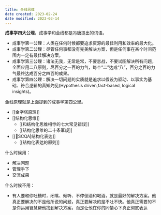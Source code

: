 ```yaml
---
title: 金线思维
date created: 2023-02-24
date modified: 2023-03-14
---
```


**成事学四大公理**，成事学和金线都是冯唐提出的词语。

- 成事学第一公理：人类在任何时候都要追求资源的最佳利用和效率的最大化。
- 成事学第二公理：尽管任何事都没有完美解决方案，但是任何事在某个时间范围内一定有最佳解决方案。
- 成事学第三公理：诸法无我，无常是常，不要恋战，不要试图解决所有问题，全面应用二八原则，尽百分之一百的力气，每个“二”达成“八”，百分之百的力气最终达成百分之四百的成果。
- 成事学第四公理：解决一切问题的实质就是追求以假设为驱动、以事实为基础、符合逻辑的真知灼见(Hypothesis driven,fact-based, logical insights)。

金线原理就是上面提到的成事学第四公里。

- [[金字塔原理]]
- [[结构化思维]]
	- [[和结构化思维相悖的七大常见错误]]
	- [[结构化思维的二十条军规]]
- [[🔡SCQA|结构化表达]]
	- [[结构化表达的原则]]

什么时候用：

- 解决问题
- 管理手下
- 交流成果

什么时候不用：

- 有人要和你吐槽时，闭嘴、倾听、不停倒酒和喝酒，就是最好的解决方案。他真正要解决的不是他所说的问题，真正要解决的是不吐不快。他真正需要的不是你运用智慧帮他找到解决方案，而是让他在你的同情心下真正彻底表达

